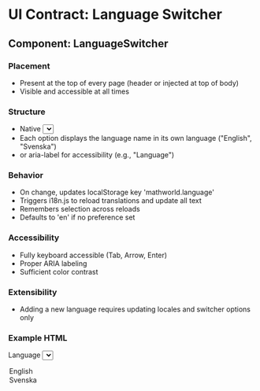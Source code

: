 # UI Contract: Language Switcher

## Component: LanguageSwitcher

### Placement
- Present at the top of every page (header or injected at top of body)
- Visible and accessible at all times

### Structure
- Native <select> element with options for each language
- Each option displays the language name in its own language ("English", "Svenska")
- <label> or aria-label for accessibility (e.g., "Language")

### Behavior
- On change, updates localStorage key 'mathworld.language'
- Triggers i18n.js to reload translations and update all text
- Remembers selection across reloads
- Defaults to 'en' if no preference set

### Accessibility
- Fully keyboard accessible (Tab, Arrow, Enter)
- Proper ARIA labeling
- Sufficient color contrast

### Extensibility
- Adding a new language requires updating locales and switcher options only

### Example HTML

<label for="language-switcher" class="visually-hidden">Language</label>
<select id="language-switcher" aria-label="Language">
  <option value="en">English</option>
  <option value="sv">Svenska</option>
</select>
